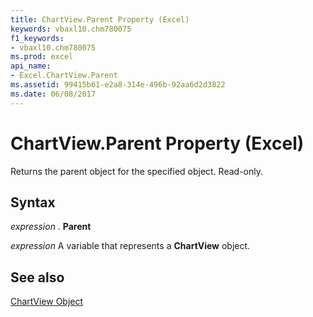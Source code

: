 ```yaml
---
title: ChartView.Parent Property (Excel)
keywords: vbaxl10.chm780075
f1_keywords:
- vbaxl10.chm780075
ms.prod: excel
api_name:
- Excel.ChartView.Parent
ms.assetid: 99415b61-e2a8-314e-496b-92aa6d2d3822
ms.date: 06/08/2017
---
```



# ChartView.Parent Property (Excel)

Returns the parent object for the specified object. Read-only.


## Syntax

 _expression_ . **Parent**

 _expression_ A variable that represents a **ChartView** object.


## See also


[ChartView Object](Excel.ChartView.md)

